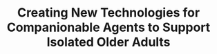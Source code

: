 ---
name: "Creating New Technologies For Companionable Agents"
title: "Creating New Technologies for Companionable Agents to Support Isolated Older Adults"
journal: "journal name" 
project: null
event: "ACM Transactions on Interactive Intelligent Systems (TiiS) 8(3)"
authors:
- name: "Sidner, C."
- name: "Bickmore, T."
- name: "Nooraie, B."
- name: "Rich, C."
- name: "Ring, L."
- name: "Shayganfar, M."
- name: "Vardoulakis, L."
year: 2018
resources: null
external_url: null
draft: false 
headless: true
---